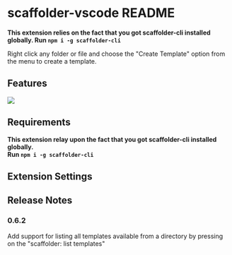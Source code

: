 # scaffolder-vscode README

**This extension relies on the fact that you got scaffolder-cli installed globally. 
Run `npm i -g scaffolder-cli`**

Right click any folder or file and choose the "Create Template" option from the menu to create a template.

## Features

![](images/scaffolder-vscode-example.gif)

## Requirements

**This extension relay upon the fact that you got scaffolder-cli installed globally.  
Run `npm i -g scaffolder-cli`**

## Extension Settings

## Release Notes

### 0.6.2

Add support for listing all templates available from a directory by pressing on the "scaffolder: list templates"
